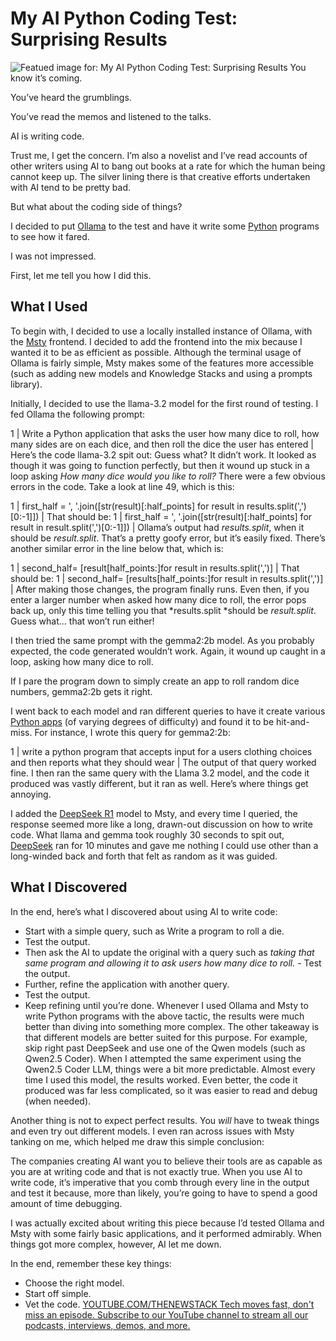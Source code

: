 # My AI Python Coding Test: Surprising Results
![Featued image for: My AI Python Coding Test: Surprising Results](https://cdn.thenewstack.io/media/2025/02/0aee6a55-jeshoots-com-2vd8lihdnw-unsplash-1-1024x683.jpg)
You know it’s coming.

You’ve heard the grumblings.

You’ve read the memos and listened to the talks.

AI is writing code.

Trust me, I get the concern. I’m also a novelist and I’ve read accounts of other writers using AI to bang out books at a rate for which the human being cannot keep up. The silver lining there is that creative efforts undertaken with AI tend to be pretty bad.

But what about the coding side of things?

I decided to put [Ollama](https://thenewstack.io/how-to-set-up-and-run-a-local-llm-with-ollama-and-llama-2/) to the test and have it write some [Python](https://thenewstack.io/python/) programs to see how it fared.

I was not impressed.

First, let me tell you how I did this.

## What I Used
To begin with, I decided to use a locally installed instance of Ollama, with the [Msty](https://msty.app/) frontend. I decided to add the frontend into the mix because I wanted it to be as efficient as possible. Although the terminal usage of Ollama is fairly simple, Msty makes some of the features more accessible (such as adding new models and Knowledge Stacks and using a prompts library).

Initially, I decided to use the llama-3.2 model for the first round of testing. I fed Ollama the following prompt:

1 |
Write a Python application that asks the user how many dice to roll, how many sides are on each dice, and then roll the dice the user has entered |
Here’s the code llama-3.2 spit out:
Guess what? It didn’t work. It looked as though it was going to function perfectly, but then it wound up stuck in a loop asking *How many dice would you like to roll?*
There were a few obvious errors in the code. Take a look at line 49, which is this:

1 |
first_half = ', '.join([str(result)[:half_points] for result in results.split(',')[0:-1]]) |
That should be:
1 |
first_half = ', '.join([str(result)[:half_points] for result in result.split(',')[0:-1]]) |
Ollama’s output had *results.split*, when it should be *result.split*. That’s a pretty goofy error, but it’s easily fixed.
There’s another similar error in the line below that, which is:

1 |
second_half= [result[half_points:]for result in results.split(',')] |
That should be:
1 |
second_half= [results[half_points:]for result in results.split(',')] |
After making those changes, the program finally runs.
Even then, if you enter a larger number when asked how many dice to roll, the error pops back up, only this time telling you that *results.split *should be *result.split*. Guess what… that won’t run either!

I then tried the same prompt with the gemma2:2b model. As you probably expected, the code generated wouldn’t work. Again, it wound up caught in a loop, asking how many dice to roll.

If I pare the program down to simply create an app to roll random dice numbers, gemma2:2b gets it right.

I went back to each model and ran different queries to have it create various [Python apps](https://thenewstack.io/how-to-use-pyscript-to-create-python-web-apps/) (of varying degrees of difficulty) and found it to be hit-and-miss. For instance, I wrote this query for gemma2:2b:

1 |
write a python program that accepts input for a users clothing choices and then reports what they should wear |
The output of that query worked fine. I then ran the same query with the Llama 3.2 model, and the code it produced was vastly different, but it ran as well.
Here’s where things get annoying.

I added the [DeepSeek R1](https://thenewstack.io/how-to-run-deepseek-r1-on-aws-using-infrastructure-as-code/) model to Msty, and every time I queried, the response seemed more like a long, drawn-out discussion on how to write code. What llama and gemma took roughly 30 seconds to spit out, [DeepSeek](https://thenewstack.io/icymi-deepseek-is-an-open-source-success-story/) ran for 10 minutes and gave me nothing I could use other than a long-winded back and forth that felt as random as it was guided.

## What I Discovered
In the end, here’s what I discovered about using AI to write code:

- Start with a simple query, such as Write a program to roll a die.
- Test the output.
- Then ask the AI to update the original with a query such as
*taking that same program and allowing it to ask users how many dice to roll.* - Test the output.
- Further, refine the application with another query.
- Test the output.
- Keep refining until you’re done.
Whenever I used Ollama and Msty to write Python programs with the above tactic, the results were much better than diving into something more complex. The other takeaway is that different models are better suited for this purpose. For example, skip right past DeepSeek and use one of the Qwen models (such as Qwen2.5 Coder). When I attempted the same experiment using the Qwen2.5 Coder LLM, things were a bit more predictable. Almost every time I used this model, the results worked. Even better, the code it produced was far less complicated, so it was easier to read and debug (when needed).

Another thing is not to expect perfect results. You *will* have to tweak things and even try out different models. I even ran across issues with Msty tanking on me, which helped me draw this simple conclusion:

The companies creating AI want you to believe their tools are as capable as you are at writing code and that is not exactly true. When you use AI to write code, it’s imperative that you comb through every line in the output and test it because, more than likely, you’re going to have to spend a good amount of time debugging.

I was actually excited about writing this piece because I’d tested Ollama and Msty with some fairly basic applications, and it performed admirably. When things got more complex, however, AI let me down.

In the end, remember these key things:

- Choose the right model.
- Start off simple.
- Vet the code.
[
YOUTUBE.COM/THENEWSTACK
Tech moves fast, don't miss an episode. Subscribe to our YouTube
channel to stream all our podcasts, interviews, demos, and more.
](https://youtube.com/thenewstack?sub_confirmation=1)